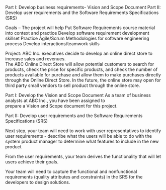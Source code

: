 Part I: Develop business requirements- Vision and Scope Document
Part II: Develop user requirements and the Software Requirements Specifications (SRS)

Goals – The project will help
Put Software Requirements course material into context and practice
Develop software requirement development skillset
Practice Agile/Scrum Methodologies for software engineering process
Develop interactions/teamwork skills 

Project: ABC Inc. executives decide to develop an online direct store to increase sales and revenues.  
The ABC Online Direct Store will allow potential customers to search for products, check the price for 
specific products, and check the number of products available for purchase and allow them to make purchases
 directly through the Online Direct Store.  In the future, the online store may open for third party small 
vendors to sell product through the online store.  

Part I: Develop the Vision and Scope Document 
      As a team of business analysts at ABC Inc., you have been assigned to          
      prepare a Vision and Scope document for this project.

Part II: Develop user requirements and the Software Requirements Specifications (SRS)

Next step, your team will need to work with
user representatives to identify user requirements - describe what the users will  be able to do with the system 
product manager to determine what features to include in the new product

From the user requirements, your team derives the functionality that will let users achieve their goals. 

Your team will need to capture the functional and nonfunctional requirements (quality attributes and constraints) 
in the SRS for the developers to design solutions.
